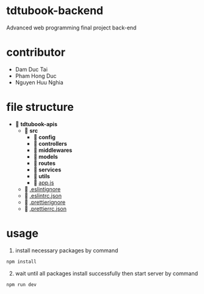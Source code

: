 # tdtubook-backend
Advanced web programming final project back-end
# contributor
- Dam Duc Tai
- Pham Hong Duc
- Nguyen Huu Nghia

# file structure
- 📂 __tdtubook-apis__
  - 📂 __src__
    - 📂 __config__
    - 📂 __controllers__
    - 📂 __middlewares__ 
    - 📂 __models__ 
    - 📂 __routes__
    - 📂 __services__
    - 📂 __utils__
    - 📄 [app.js](src/app.js)
  - 📄 [.eslintignore](.eslintignore)
  - 📄 [.eslintrc.json](.eslintrc.json)
  - 📄 [.prettierignore](.prettierignore)
  - 📄 [.prettierrc.json](.prettierrc)

# usage
1. install necessary packages by command 
```bash
npm install
```
2. wait until all packages install successfully then start server by command 
```bash
npm run dev
```
